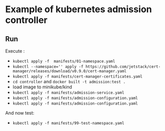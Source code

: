 # Example of  kubernetes admission controller

## Run

Execute :
* `kubectl apply -f  manifests/01-namespace.yaml`
* `kubectl --namespace='' apply -f https://github.com/jetstack/cert-manager/releases/download/v0.9.0/cert-manager.yaml`
* `kubectl apply -f manifests/cert-manager-certificates.yaml`
* `cd controller` and `docker built -t admission:test .`
* load image  to minikube/kind
* `kubectl apply -f manifests/admission-service.yaml`
* `kubectl apply -f manifests/admission-configuration.yaml`
* `kubectl apply -f manifests/admission-configuration.yaml`


And now test:
* `kubectl apply -f manifests/99-test-namespace.yaml`